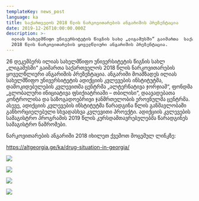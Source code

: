 ```yaml
---
templateKey: news_post
language: ka
title: საქართველოს 2018 წლის ნარკოვითარების ანგარიშის პრეზენტაცია
date: 2019-12-26T10:00:00.000Z
description: >-
  ილიას სახელმწიფო უნივერსიტეტის წიგნის სახლ „ლიგამუსში“ გაიმართა  საქართველოს
  2018 წლის ნარკოვითარების ყოველწლიური ანგარიშის პრეზენტაცია.
---
```

26 დეკემბერს ილიას სახელმწიფო უნივერსიტეტის წიგნის სახლ „ლიგამუსში“ გაიმართა  საქართველოს 2018 წლის ნარკოვითარების ყოველწლიური ანგარიშის პრეზენტაცია. ანგარიში მოამზადეს ილიას სახელმწიფო უნივერსიტეტის ადიქციის კვლევების ინსტიტუტმა, დამოკიდებულების კვლევითმა ცენტრმა „ალტერნატივა ჯორჯიამ“, ფონდმა „გლობალური ინიციატივა ფსიქიატრიაში – თბილისი“, დაავადებათა კონტროლისა და საზოგადოებრივი ჯანმრთელობის ეროვნულმა ცენტრმა. ასევე, ადიქციის კვლევების ინსტიტუტმა წარადგინა წლის განმავლობაში განხორციელებული სხვადასხვა კვლევითი პროექტი. ადიქციის კვლევების სამაგისტრო პროგრამის 2019 წლის კურსდამთავრებულებმა წარადგინეს სამაგისტრო ნაშრომები. 

ნარკოვითარების ანგარიში 2018 იხილეთ ქვემოთ მოცემულ ლინკზე:   

<https://altgeorgia.ge/ka/drug-situation-in-georgia/>

<div class="image-list">

![](/media/uploads/pc263356.jpg)

![](/media/uploads/pc263344.jpg)

![](/media/uploads/dato.1.jpg)

![](/media/uploads/adel1.jpg)

</div>

